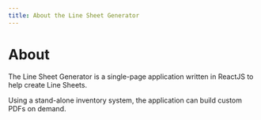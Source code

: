 ```yaml
---
title: About the Line Sheet Generator
---
```


# About

The Line Sheet Generator is a single-page application written in ReactJS to help create Line Sheets.

Using a stand-alone inventory system, the application can build custom PDFs on demand.
